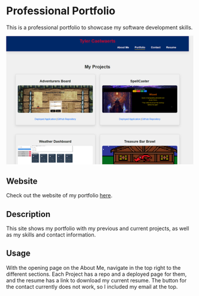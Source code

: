 # Professional Portfolio

This is a professional portfolio to showcase my software development skills.

![Portfolio Screenshot](src/images/Portfolio.png)

## Website

Check out the website of my portfolio [here](https://tylercportfolio.netlify.app/).

## Description

This site shows my portfolio with my previous and current projects, as well as my skills and contact information.

## Usage

With the opening page on the About Me, navigate in the top right to the different sections. Each Project has a repo and a deployed page for them, and the resume has a link to download my current resume. The button for the contact currently does not work, so I included my email at the top.
